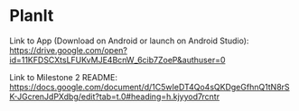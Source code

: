 # PlanIt
Link to App (Download on Android or launch on Android Studio): https://drive.google.com/open?id=11KFDSCXtsLFUKvMJE4BcnW_6cib7ZoeP&authuser=0

Link to Milestone 2 README: https://docs.google.com/document/d/1C5wIeDT4Qo4sQKDgeGfhnQ1tN8rSK-JGcrenJdPXdbg/edit?tab=t.0#heading=h.kjyyod7rcntr
